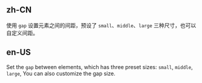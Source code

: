 ## zh-CN

使用 `gap` 设置元素之间的间距，预设了 `small`、`middle`、`large` 三种尺寸，也可以自定义间距。

## en-US

Set the `gap` between elements, which has three preset sizes: `small`, `middle`, `large`, You can also customize the gap size.
